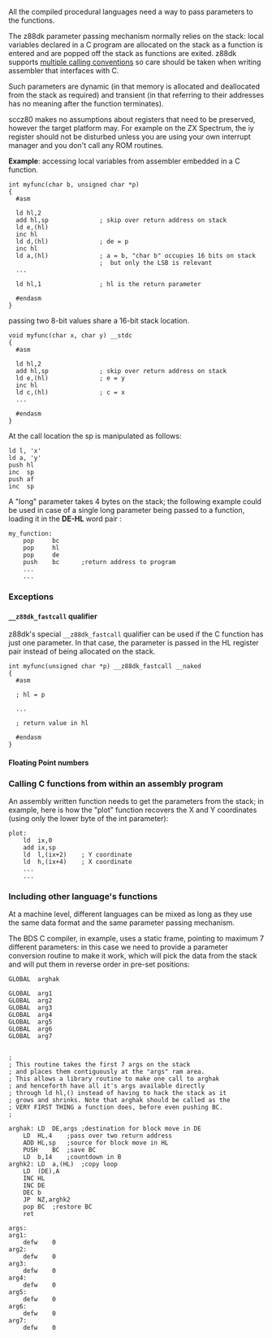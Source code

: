 All the compiled procedural languages need a way to pass parameters to the functions.

The z88dk parameter passing mechanism normally relies on the stack: local variables declared in a C program are allocated on the stack as a function is entered and are popped off the stack as functions are exited. z88dk supports [multiple calling conventions](CallingConventions) so care should be taken when writing assembler that interfaces with C.

Such parameters are dynamic (in that memory is allocated and deallocated from the stack as required) and transient (in that referring to their addresses has no meaning after the function terminates).

sccz80 makes no assumptions about registers that need to be preserved, however the target platform may. For example on the ZX Spectrum, the iy register should not be disturbed unless you are using your own interrupt manager and you don't call any ROM routines.

**Example**:  accessing local variables from assembler embedded in a C function.

    int myfunc(char b, unsigned char *p)
    {
      #asm
      
      ld hl,2
      add hl,sp              ; skip over return address on stack
      ld e,(hl)
      inc hl
      ld d,(hl)              ; de = p
      inc hl
      ld a,(hl)              ; a = b, "char b" occupies 16 bits on stack
                             ;  but only the LSB is relevant
      ...
      
      ld hl,1                ; hl is the return parameter
      
      #endasm
    }

passing two 8-bit values share a 16-bit stack location.

    void myfunc(char x, char y) __stdc
    {
      #asm
      
      ld hl,2
      add hl,sp              ; skip over return address on stack
      ld e,(hl)              ; e = y
      inc hl
      ld c,(hl)              ; c = x
      ...
            
      #endasm
    }

At the call location the sp is manipulated as follows:

    ld l, 'x'
    ld a, 'y'
    push hl
    inc  sp
    push af
    inc  sp


A "long" parameter takes 4 bytes on the stack; the following example could be used in case of a single long parameter being passed to a function, loading it in the **DE-HL** word pair :

    my_function:
        pop     bc
        pop     hl
        pop     de
        push    bc      ;return address to program
        ...
        ...

### Exceptions

#### `__z88dk_fastcall` qualifier

z88dk's special `__z88dk_fastcall` qualifier can be used if the C function has just one parameter.
In that case, the parameter is passed in the HL register pair instead of being allocated on the stack.

    int myfunc(unsigned char *p) __z88dk_fastcall __naked
    {
      #asm
      
      ; hl = p
      
      ...
      
      ; return value in hl
      
      #endasm
    }


#### Floating Point numbers




### Calling C functions from within an assembly program

An assembly written function needs to get the parameters from the stack; in example, here is how the "plot" function recovers the X and Y coordinates (using only the lower byte of the int parameter):

    plot:
		ld	ix,0
		add	ix,sp
		ld	l,(ix+2)    ; Y coordinate
		ld	h,(ix+4)    ; X coordinate
		...
		...




### Including other language's functions

At a machine level, different languages can be mixed as long as they use the same data format and the same parameter passing mechanism.

The BDS C compiler, in example, uses a static frame, pointing to maximum 7 different parameters: in this case we need to provide a parameter conversion routine to make it work, which will pick the data from the stack and will put them in reverse order in pre-set positions:

	GLOBAL	arghak

	GLOBAL	arg1
	GLOBAL	arg2
	GLOBAL	arg3
	GLOBAL	arg4
	GLOBAL	arg5
	GLOBAL	arg6
	GLOBAL	arg7


    ;
    ; This routine takes the first 7 args on the stack
    ; and places them contiguously at the "args" ram area.
    ; This allows a library routine to make one call to arghak
    ; and henceforth have all it's args available directly
    ; through ld hl,() instead of having to hack the stack as it
    ; grows and shrinks. Note that arghak should be called as the
    ; VERY FIRST THING a function does, before even pushing BC.
    ;

    arghak:	LD	DE,args	;destination for block move in DE
		LD	HL,4	;pass over two return address
		ADD	HL,sp	;source for block move in HL
		PUSH	BC	;save BC
		LD 	b,14	;countdown in B
    arghk2:	LD 	a,(HL)	;copy loop
		LD	(DE),A
		INC	HL
		INC	DE
		DEC	b
		JP	NZ,arghk2	
		pop	BC	;restore BC
		ret

    args:
    arg1:
		defw	0
    arg2:
		defw	0
    arg3:
		defw	0
    arg4:
		defw	0
    arg5:
		defw	0
    arg6:
		defw	0
    arg7:
		defw	0




